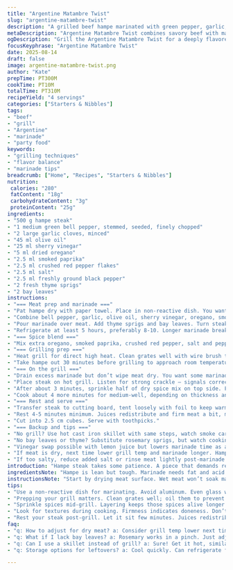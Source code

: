 ```yaml
---
title: "Argentine Matambre Twist"
slug: "argentine-matambre-twist"
description: "A grilled beef hampe marinated with green pepper, garlic, and red wine vinegar, spiced with oregano and chili flakes. Modified quantities and steps for better flavor balance. Added smoked paprika and fresh thyme for depth. Marinated longer for tender bite. Cooked over direct high heat, spices sprinkled mid-grill to avoid burning. Rested briefly before cubing for finger-friendly serving with toothpicks. Substitutions include sherry vinegar and crushed red pepper. Technique focuses on sensory cues not just timers, addressing common mistakes like drying out or under-seasoning."
metaDescription: "Argentine Matambre Twist combines savory beef with marinated peppers and spices. Perfect for grilling enthusiasts."
ogDescription: "Grill the Argentine Matambre Twist for a deeply flavored beef experience. Perfect for gatherings and tender bites."
focusKeyphrase: "Argentine Matambre Twist"
date: 2025-08-14
draft: false
image: argentine-matambre-twist.png
author: "Kate"
prepTime: PT300M
cookTime: PT10M
totalTime: PT310M
recipeYield: "4 servings"
categories: ["Starters & Nibbles"]
tags:
- "beef"
- "grill"
- "Argentine"
- "marinade"
- "party food"
keywords:
- "grilling techniques"
- "flavor balance"
- "marinade tips"
breadcrumb: ["Home", "Recipes", "Starters & Nibbles"]
nutrition: 
 calories: "280"
 fatContent: "18g"
 carbohydrateContent: "3g"
 proteinContent: "25g"
ingredients:
- "500 g hampe steak"
- "1 medium green bell pepper, stemmed, seeded, finely chopped"
- "2 large garlic cloves, minced"
- "45 ml olive oil"
- "25 ml sherry vinegar"
- "5 ml dried oregano"
- "2.5 ml smoked paprika"
- "2.5 ml crushed red pepper flakes"
- "2.5 ml salt"
- "2.5 ml freshly ground black pepper"
- "2 fresh thyme sprigs"
- "2 bay leaves"
instructions:
- "=== Meat prep and marinade ==="
- "Pat hampe dry with paper towel. Place in non-reactive dish. You want surface almost dry or marinade won’t stick."
- "Combine bell pepper, garlic, olive oil, sherry vinegar, oregano, smoked paprika, crushed red pepper, salt, and black pepper in small bowl. Don’t overmix – leave some texture."
- "Pour marinade over meat. Add thyme sprigs and bay leaves. Turn steak so it's evenly coated. Press marinade into steak gently with hands. Cover with plastic wrap."
- "Refrigerate at least 5 hours, preferably 8-10. Longer marinade breaks down tough fibers in hampe, resulting in more tender bites."
- "=== Spice blend ==="
- "Mix extra oregano, smoked paprika, crushed red pepper, salt and pepper in small bowl. Use for seasoning mid-grill to avoid bitterness from charring herbs in marinade."
- "=== Grilling prep ==="
- "Heat grill for direct high heat. Clean grates well with wire brush then oil with paper towel dipped in oil and tongs. Essential to prevent sticking."
- "Take hampe out 30 minutes before grilling to approach room temperature. Helps sear quickly without drying inside."
- "=== On the grill ==="
- "Drain excess marinade but don’t wipe meat dry. You want some marinade oils to sizzle and smoke on contact."
- "Place steak on hot grill. Listen for strong crackle – signals correct surface temp."
- "After about 3 minutes, sprinkle half of dry spice mix on top side. Flip after 4 minutes (edges will show nice brown crust). Repeat sprinkle with rest of spices on other side."
- "Cook about 4 more minutes for medium-well, depending on thickness and grill heat. Meat should firm up but still give slightly to touch. Use finger press and eye the juices: clear or faintly pink, not red or bloody."
- "=== Rest and serve ==="
- "Transfer steak to cutting board, tent loosely with foil to keep warmth but let steam escape."
- "Rest 4-5 minutes minimum. Juices redistribute and firm meat a bit, making it easier to cut cubes without crumbling."
- "Cut into 2.5 cm cubes. Serve with toothpicks."
- "=== Backup and tips ==="
- "No grill? Use hot cast iron skillet with same steps, watch smoke carefully."
- "No bay leaves or thyme? Substitute rosemary sprigs, but watch cooking time as strong herbs can char quickly."
- "Vinegar swap possible with lemon juice but lowers marinade time as acidity is higher."
- "If meat is dry, next time lower grill temp and marinade longer. Hampe is lean but has connective tissue needing time."
- "If too salty, reduce added salt or rinse meat lightly post-marinade then pat dry."
introduction: "Hampe steak takes some patience. A piece that demands respecting its fibers and fat content. Not your typical quick grill target. Wildly flavorful when treated right. Green pepper and garlic in marinade release aroma that hits before meat even touches flame. Choose hampe for that thin, long muscle packed with chew and satisfying snap. But tenderizing needed. Slow soak in sharp and oily mix softens it without mushy mush. Red wine vinegar swapped out here for sherry vinegar — tighter acid, nutty hint. Herbs? Added smoked paprika and fresh thyme bring smoky depth plus complexity that old-school oregano-piment flakes alone won’t deliver. Technique matters. Too fast and you burn spices, too slow and dry meat. Get grill hot and work fast but precisely. Sprinkle spices mid-way, let flames kiss them pretty without carbonizing. Timing is a feel plus look game. Resting before slicing keeps juices in, final cubes bite-sized for communal nibbling with toothpicks. Disability friendly. Use cast iron if no grill, adjust times accordingly. Hampe’s a challenge, a payoff worth every minute invested."
ingredientsNote: "Hampe is lean but tough. Marinade needs fat and acid combo to loosen fibers – hence olive oil plus vinegar or lemon. Green bell pepper adds freshness and subtle bitterness that balances richness. Garlic amps savory tones but prevent raw harshness by fine chopping. Smoked paprika adds smokiness without extra fire. Thyme and bay leaves build herbaceous layers, bay leaf infuses slowly so longer marinade time helps. Sherry vinegar swapped from red wine vinegar – less sharp, deeper flavor profile but interchangeable. Salt measured carefully; too much pulls moisture excessively – start lower if unsure. Crushed red pepper can be adjusted; omit or reduce if heat sensitive. To avoid drying hampe, marinate minimum 5 hrs but preferably overnight. Bring meat close to room temperature before cooking to ensure even searing. Dish should be non-reactive to avoid off-flavors during long marinade. Oil the grill well, key step for clean flips."
instructionsNote: "Start by drying meat surface. Wet meat won’t soak marinade well, marinade could slide off or cause steaming instead of marinating. Mix marinade ingredients, don’t pulverize peppers to paste – keep texture for bites. Coat meat evenly and press marinade in. The longer it soaks, the better texture. The dry spice blend gets used strategic – half sprinkled early on hot grill side, half after flipping. This layering avoids early burning of spices, a common beginner's mistake leading to bitter bites. Grill needs to be hot enough for sizzle but not so hot it chars bare herbs immediately. Sound is your guide: loud crackle means grill temp and moisture hitting right moment. Flip only once to preserve crust. Rest time is crucial; skipping it means juices pool unevenly and cubes fall apart or taste dry. Cutting carefully to uniform cubes helps bite size and presentation. If no grill, use indoors cast iron skillet preheated well, sear each side with oil, sprinkle spices similarly. Watch for smoke and move meat quickly to prevent burning. Timing always flexible; check by eye, touch, and smell rather than clock alone. This improvisation skill saves kitchens daily."
tips:
- "Use a non-reactive dish for marinating. Avoid aluminum. Even glass works. Metal can cause off-flavors during long soak. Use durable, clean container."
- "Prepping your grill matters. Clean grates well; oil them to prevent sticking. Think of it as essential care. Get that sizzle point right."
- "Sprinkle spices mid-grill. Layering keeps those spices alive longer. Prevent burning. Strategic timing crucial. Avoid early char. Flavor management."
- "Look for textures during cooking. Firmness indicates doneness. Don’t rely on clocks. Use finger press and observe juices. Clear is go; any red not good."
- "Rest your steak post-grill. Let it sit few minutes. Juices redistribute. Avoid cutting immediately. Right rest makes for better cubes without crumbling."
faq:
- "q: How to adjust for dry meat? a: Consider grill temp lower next time. Been high before; could dry out easily. Longer marinating helps too."
- "q: What if I lack bay leaves? a: Rosemary works in a pinch. Just adjust cooking time cause it can char faster. Strong flavor differs though."
- "q: Can I use a skillet instead of grill? a: Sure! Get it hot, similar steps apply. Watch smoke and keep flipping quick. Same timing cues."
- "q: Storage options for leftovers? a: Cool quickly. Can refrigerate few days. Also freeze for longer. Keep an eye; taste changes in time."

---
```

